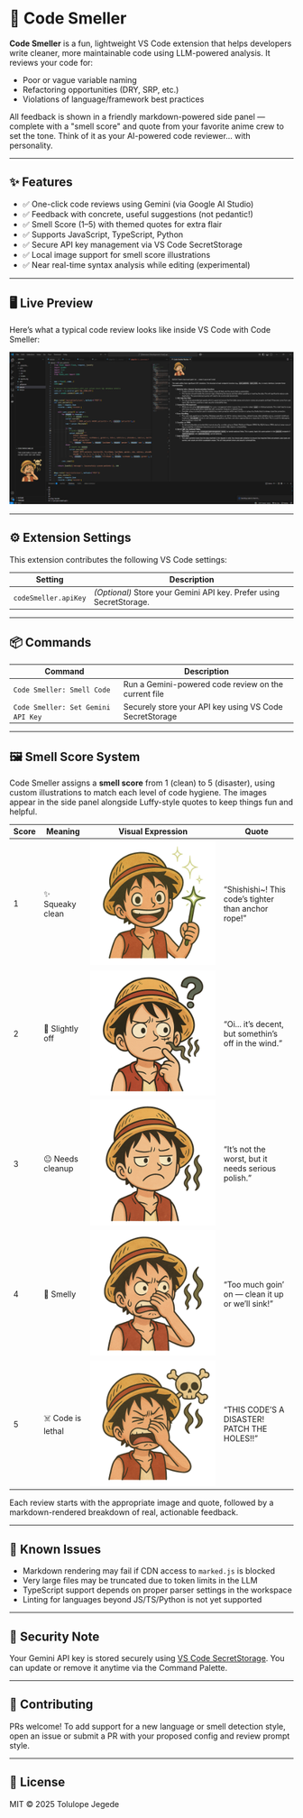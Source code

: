 # 🧼 Code Smeller

**Code Smeller** is a fun, lightweight VS Code extension that helps developers write cleaner, more maintainable code using LLM-powered analysis. It reviews your code for:

- Poor or vague variable naming
- Refactoring opportunities (DRY, SRP, etc.)
- Violations of language/framework best practices

All feedback is shown in a friendly markdown-powered side panel — complete with a "smell score" and quote from your favorite anime crew to set the tone. Think of it as your AI-powered code reviewer... with personality.

---

## ✨ Features

- ✅ One-click code reviews using Gemini (via Google AI Studio)
- ✅ Feedback with concrete, useful suggestions (not pedantic!)
- ✅ Smell Score (1–5) with themed quotes for extra flair
- ✅ Supports JavaScript, TypeScript, Python
- ✅ Secure API key management via VS Code SecretStorage
- ✅ Local image support for smell score illustrations
- ✅ Near real-time syntax analysis while editing (experimental)

---

## 🖥️ Live Preview

Here’s what a typical code review looks like inside VS Code with Code Smeller:

![Code Smeller in Action](resources/codesmellerscreenshot.png)

---

## ⚙️ Extension Settings

This extension contributes the following VS Code settings:

| Setting              | Description                                                         |
| -------------------- | ------------------------------------------------------------------- |
| `codeSmeller.apiKey` | _(Optional)_ Store your Gemini API key. Prefer using SecretStorage. |

---

## 📦 Commands

| Command                            | Description                                             |
| ---------------------------------- | ------------------------------------------------------- |
| `Code Smeller: Smell Code`         | Run a Gemini-powered code review on the current file    |
| `Code Smeller: Set Gemini API Key` | Securely store your API key using VS Code SecretStorage |

---

## 🖼️ Smell Score System

Code Smeller assigns a **smell score** from 1 (clean) to 5 (disaster), using custom illustrations to match each level of code hygiene. The images appear in the side panel alongside Luffy-style quotes to keep things fun and helpful.

| Score | Meaning           | Visual Expression              | Quote                                                |
| ----- | ----------------- | ------------------------------ | ---------------------------------------------------- |
| 1     | ✨ Squeaky clean  | ![Score 1](resources/img1.png) | “Shishishi~! This code’s tighter than anchor rope!”  |
| 2     | 🧐 Slightly off   | ![Score 2](resources/img2.png) | “Oi... it’s decent, but somethin’s off in the wind.” |
| 3     | 😐 Needs cleanup  | ![Score 3](resources/img3.png) | “It’s not the worst, but it needs serious polish.”   |
| 4     | 🤢 Smelly         | ![Score 4](resources/img4.png) | “Too much goin’ on — clean it up or we’ll sink!”     |
| 5     | ☠️ Code is lethal | ![Score 5](resources/img5.png) | “THIS CODE’S A DISASTER! PATCH THE HOLES!!”          |

Each review starts with the appropriate image and quote, followed by a markdown-rendered breakdown of real, actionable feedback.

---

## 🐞 Known Issues

- Markdown rendering may fail if CDN access to `marked.js` is blocked
- Very large files may be truncated due to token limits in the LLM
- TypeScript support depends on proper parser settings in the workspace
- Linting for languages beyond JS/TS/Python is not yet supported

---

## 🔐 Security Note

Your Gemini API key is stored securely using [VS Code SecretStorage](https://code.visualstudio.com/api/references/vscode-api#SecretStorage). You can update or remove it anytime via the Command Palette.

---

## 🤝 Contributing

PRs welcome! To add support for a new language or smell detection style, open an issue or submit a PR with your proposed config and review prompt style.

---

## 📜 License

MIT © 2025 Tolulope Jegede
